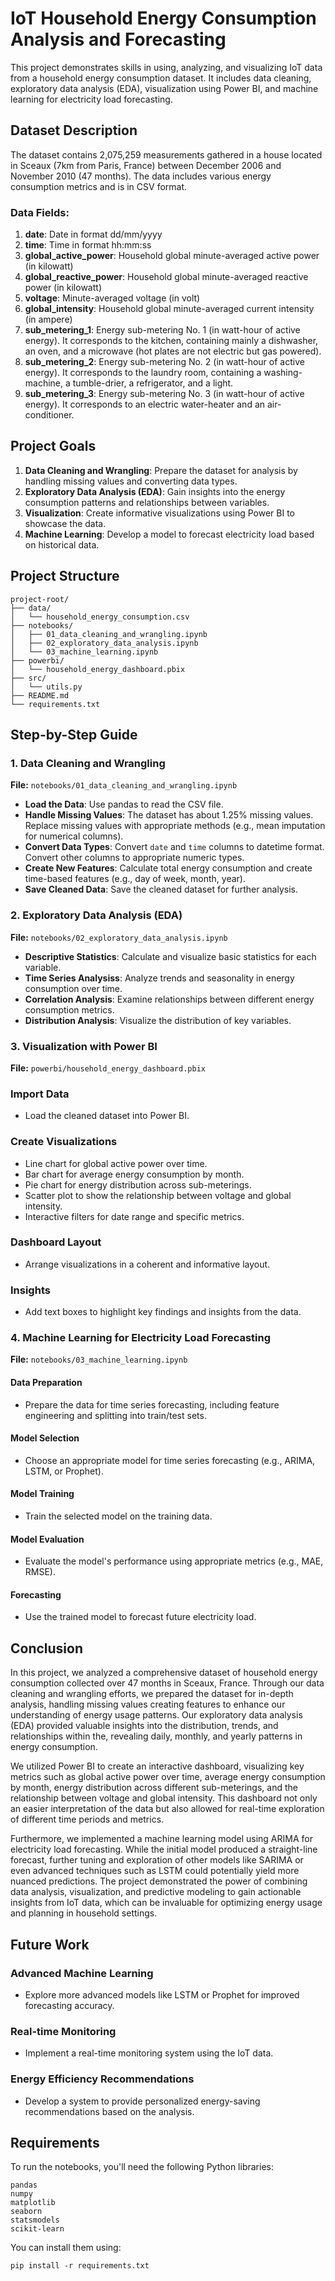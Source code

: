 # IoT Household Energy Consumption Analysis and Forecasting

This project demonstrates skills in using, analyzing, and visualizing IoT data from a household energy consumption dataset. It includes data cleaning, exploratory data analysis (EDA), visualization using Power BI, and machine learning for electricity load forecasting.

## Dataset Description

The dataset contains 2,075,259 measurements gathered in a house located in Sceaux (7km from Paris, France) between December 2006 and November 2010 (47 months). The data includes various energy consumption metrics and is in CSV format.

### Data Fields:
1. **date**: Date in format dd/mm/yyyy
2. **time**: Time in format hh:mm:ss
3. **global_active_power**: Household global minute-averaged active power (in kilowatt)
4. **global_reactive_power**: Household global minute-averaged reactive power (in kilowatt)
5. **voltage**: Minute-averaged voltage (in volt)
6. **global_intensity**: Household global minute-averaged current intensity (in ampere)
7. **sub_metering_1**: Energy sub-metering No. 1 (in watt-hour of active energy). It corresponds to the kitchen, containing mainly a dishwasher, an oven, and a microwave (hot plates are not electric but gas powered).
8. **sub_metering_2**: Energy sub-metering No. 2 (in watt-hour of active energy). It corresponds to the laundry room, containing a washing-machine, a tumble-drier, a refrigerator, and a light.
9. **sub_metering_3**: Energy sub-metering No. 3 (in watt-hour of active energy). It corresponds to an electric water-heater and an air-conditioner.

## Project Goals

1. **Data Cleaning and Wrangling**: Prepare the dataset for analysis by handling missing values and converting data types.
2. **Exploratory Data Analysis (EDA)**: Gain insights into the energy consumption patterns and relationships between variables.
3. **Visualization**: Create informative visualizations using Power BI to showcase the data.
4. **Machine Learning**: Develop a model to forecast electricity load based on historical data.

## Project Structure

```
project-root/
├── data/
│   └── household_energy_consumption.csv
├── notebooks/
│   ├── 01_data_cleaning_and_wrangling.ipynb
│   ├── 02_exploratory_data_analysis.ipynb
│   └── 03_machine_learning.ipynb
├── powerbi/
│   └── household_energy_dashboard.pbix
├── src/
│   └── utils.py
├── README.md
└── requirements.txt
```

## Step-by-Step Guide

### 1. Data Cleaning and Wrangling

**File:** `notebooks/01_data_cleaning_and_wrangling.ipynb`

- **Load the Data**: Use pandas to read the CSV file.
- **Handle Missing Values**: The dataset has about 1.25% missing values. Replace missing values with appropriate methods (e.g., mean imputation for numerical columns).
- **Convert Data Types**: Convert `date` and `time` columns to datetime format. Convert other columns to appropriate numeric types.
- **Create New Features**: Calculate total energy consumption and create time-based features (e.g., day of week, month, year).
- **Save Cleaned Data**: Save the cleaned dataset for further analysis.


### 2. Exploratory Data Analysis (EDA)  
**File:** `notebooks/02_exploratory_data_analysis.ipynb`  

 
- **Descriptive Statistics**: Calculate and visualize basic statistics for each variable.  
- **Time Series Analysiss**: Analyze trends and seasonality in energy consumption over time.  
- **Correlation Analysis**: Examine relationships between different energy consumption metrics.  
- **Distribution Analysis**: Visualize the distribution of key variables.

### 3. Visualization with Power BI  
**File:** `powerbi/household_energy_dashboard.pbix`  

### Import Data  
- Load the cleaned dataset into Power BI.  

### Create Visualizations  
- Line chart for global active power over time.  
- Bar chart for average energy consumption by month.  
- Pie chart for energy distribution across sub-meterings.  
- Scatter plot to show the relationship between voltage and global intensity.  
- Interactive filters for date range and specific metrics.  

### Dashboard Layout  
- Arrange visualizations in a coherent and informative layout.  

### Insights  
- Add text boxes to highlight key findings and insights from the data.
### 4. Machine Learning for Electricity Load Forecasting  
**File:** `notebooks/03_machine_learning.ipynb`  

#### Data Preparation  
- Prepare the data for time series forecasting, including feature engineering and splitting into train/test sets.  

#### Model Selection  
- Choose an appropriate model for time series forecasting (e.g., ARIMA, LSTM, or Prophet).  

#### Model Training  
- Train the selected model on the training data.  

#### Model Evaluation  
- Evaluate the model's performance using appropriate metrics (e.g., MAE, RMSE).  

#### Forecasting  
- Use the trained model to forecast future electricity load.

## Conclusion
In this project, we analyzed a comprehensive dataset of household energy consumption collected over 47 months in Sceaux, France. Through our data cleaning and wrangling efforts, we prepared the dataset for in-depth analysis, handling missing values creating features to enhance our understanding of energy usage patterns. Our exploratory data analysis (EDA) provided valuable insights into the distribution, trends, and relationships within the, revealing daily, monthly, and yearly patterns in energy consumption.

We utilized Power BI to create an interactive dashboard, visualizing key metrics such as global active power over time, average energy consumption by month, energy distribution across different sub-meterings, and the relationship between voltage and global intensity. This dashboard not only an easier interpretation of the data but also allowed for real-time exploration of different time periods and metrics.

Furthermore, we implemented a machine learning model using ARIMA for electricity load forecasting. While the initial model produced a straight-line forecast, further tuning and exploration of other models like SARIMA or even advanced techniques such as LSTM could potentially yield more nuanced predictions. The project demonstrated the power of combining data analysis, visualization, and predictive modeling to gain actionable insights from IoT data, which can be invaluable for optimizing energy usage and planning in household settings.


## Future Work  

### Advanced Machine Learning  
- Explore more advanced models like LSTM or Prophet for improved forecasting accuracy.  

### Real-time Monitoring  
- Implement a real-time monitoring system using the IoT data.  

### Energy Efficiency Recommendations  
- Develop a system to provide personalized energy-saving recommendations based on the analysis.  

## Requirements
To run the notebooks, you'll need the following Python libraries:
```
pandas
numpy
matplotlib
seaborn
statsmodels
scikit-learn
```

You can install them using:

``` 
pip install -r requirements.txt
 ```

